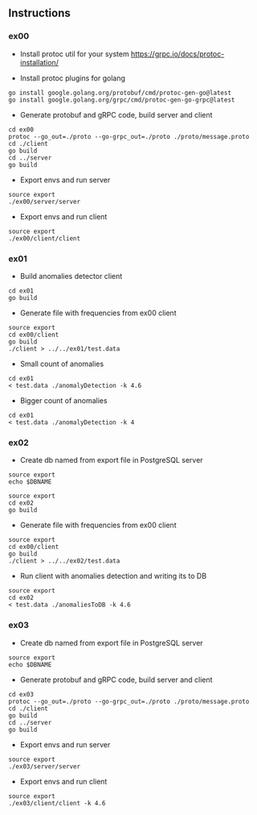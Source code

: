 ## Instructions

### ex00

- Install protoc util for your system
https://grpc.io/docs/protoc-installation/

- Install protoc plugins for golang
```shell
go install google.golang.org/protobuf/cmd/protoc-gen-go@latest
go install google.golang.org/grpc/cmd/protoc-gen-go-grpc@latest
```

- Generate protobuf and gRPC code, build server and client
```shell
cd ex00
protoc --go_out=./proto --go-grpc_out=./proto ./proto/message.proto
cd ./client
go build
cd ../server
go build
```

- Export envs and run server
```shell
source export
./ex00/server/server
```

- Export envs and run client
```shell
source export
./ex00/client/client
```

### ex01

- Build anomalies detector client
```shell
cd ex01
go build
```

- Generate file with frequencies from ex00 client
```shell
source export
cd ex00/client
go build
./client > ../../ex01/test.data
```

- Small count of anomalies
```shell
cd ex01
< test.data ./anomalyDetection -k 4.6
```

- Bigger count of anomalies
```shell
cd ex01
< test.data ./anomalyDetection -k 4
```

### ex02

- Create db named from export file in PostgreSQL server
```shell
source export
echo $DBNAME 
```

```shell
source export
cd ex02
go build
```

- Generate file with frequencies from ex00 client
```shell
source export
cd ex00/client
go build
./client > ../../ex02/test.data
```

- Run client with anomalies detection and writing its to DB
```shell
source export
cd ex02
< test.data ./anomaliesToDB -k 4.6
```

### ex03

- Create db named from export file in PostgreSQL server
```shell
source export
echo $DBNAME 
```

- Generate protobuf and gRPC code, build server and client
```shell
cd ex03
protoc --go_out=./proto --go-grpc_out=./proto ./proto/message.proto
cd ./client
go build
cd ../server
go build
```

- Export envs and run server
```shell
source export
./ex03/server/server
```

- Export envs and run client
```shell
source export
./ex03/client/client -k 4.6
```